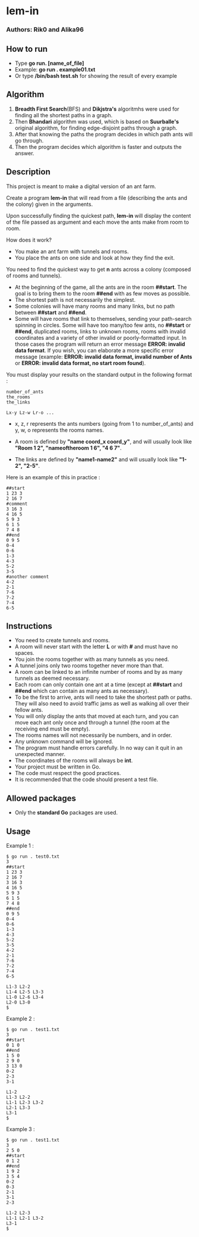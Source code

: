 # lem-in

### Authors: Rik0 and Alika96


## How to run
* Type  **go run. [name_of_file]**
* Example: **go run . example01.txt**
* Or type **/bin/bash test.sh** for showing the result of every example

## Algorithm 
1. **Breadth First Search**(BFS) and **Dikjstra's** algoritmhs were used for finding all the shortest paths in a graph.
2. Then **Bhandari** algorithm was used, which is based on **Suurballe's** original algorithm, for finding edge-disjoint paths through a graph.
3. After that knowing the paths the program decides in which path ants will go through.
4. Then the program decides which algorithm is faster and outputs the answer.

## Description

This project is meant to make a digital version of an ant farm.

Create a program **lem-in** that will read from a file (describing the ants and the colony) given in the arguments.

Upon successfully finding the quickest path, **lem-in** will display the content of the file passed as argument and each move the ants make from room to room.

How does it work?

* You make an ant farm with tunnels and rooms.
* You place the ants on one side and look at how they find the exit.

You need to find the quickest way to get **n** ants across a colony (composed of rooms and tunnels).

* At the beginning of the game, all the ants are in the room **##start**. The goal is to bring them to the room **##end** with as few moves as possible.
* The shortest path is not necessarily the simplest.
* Some colonies will have many rooms and many links, but no path between **##start** and **##end**.
* Some will have rooms that link to themselves, sending your path-search spinning in circles. Some will have too many/too few ants, no **##start** or **##end**, duplicated rooms, links to unknown rooms, rooms with invalid coordinates and a variety of other invalid or poorly-formatted input. In those cases the program will return an error message **ERROR: invalid data format**. If you wish, you can elaborate a more specific error message (example: **ERROR: invalid data format, invalid number of Ants** or **ERROR: invalid data format, no start room found**).

You must display your results on the standard output in the following format :

    number_of_ants
    the_rooms
    the_links

    Lx-y Lz-w Lr-o ...

* x, z, r represents the ants numbers (going from 1 to number_of_ants) and y, w, o represents the rooms names.

* A room is defined by **"name coord_x coord_y"**, and will usually look like **"Room 1 2", "nameoftheroom 1 6", "4 6 7"**.

* The links are defined by **"name1-name2"** and will usually look like **"1-2", "2-5"**.

Here is an example of this in practice :

    ##start
    1 23 3
    2 16 7
    #comment
    3 16 3
    4 16 5
    5 9 3
    6 1 5
    7 4 8
    ##end
    0 9 5
    0-4
    0-6
    1-3
    4-3
    5-2
    3-5
    #another comment
    4-2
    2-1
    7-6
    7-2
    7-4
    6-5


## Instructions

* You need to create tunnels and rooms.
* A room will never start with the letter **L** or with **#** and must have no spaces.
* You join the rooms together with as many tunnels as you need.
* A tunnel joins only two rooms together never more than that.
* A room can be linked to an infinite number of rooms and by as many tunnels as deemed necessary.
* Each room can only contain one ant at a time (except at **##start** and **##end** which can contain as many ants as necessary).
* To be the first to arrive, ants will need to take the shortest path or paths. They will also need to avoid traffic jams as well as walking all over their fellow ants.
* You will only display the ants that moved at each turn, and you can move each ant only once and through a tunnel (the room at the receiving end must be empty).
* The rooms names will not necessarily be numbers, and in order.
* Any unknown command will be ignored.
* The program must handle errors carefully. In no way can it quit in an unexpected manner.
* The coordinates of the rooms will always be **int**.
* Your project must be written in Go.
* The code must respect the good practices.
* It is recommended that the code should present a test file.

## Allowed packages

* Only the **standard Go** packages are used.

## Usage

Example 1 :

    $ go run . test0.txt
    3
    ##start
    1 23 3
    2 16 7
    3 16 3
    4 16 5
    5 9 3
    6 1 5
    7 4 8
    ##end
    0 9 5
    0-4
    0-6
    1-3
    4-3
    5-2
    3-5
    4-2
    2-1
    7-6
    7-2
    7-4
    6-5

    L1-3 L2-2
    L1-4 L2-5 L3-3
    L1-0 L2-6 L3-4
    L2-0 L3-0
    $

Example 2 :

    $ go run . test1.txt
    3
    ##start
    0 1 0
    ##end
    1 5 0
    2 9 0
    3 13 0
    0-2
    2-3
    3-1

    L1-2
    L1-3 L2-2
    L1-1 L2-3 L3-2
    L2-1 L3-3
    L3-1
    $

Example 3 :

    $ go run . test1.txt
    3
    2 5 0
    ##start
    0 1 2
    ##end
    1 9 2
    3 5 4
    0-2
    0-3
    2-1
    3-1
    2-3

    L1-2 L2-3
    L1-1 L2-1 L3-2
    L3-1
    $

